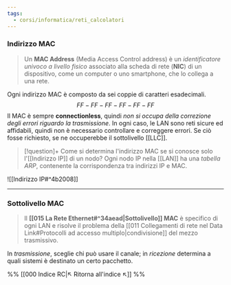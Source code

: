 ```yaml
---
tags:
  - corsi/informatica/reti_calcolatori
---
```

### Indirizzo MAC
>Un **MAC Address** (Media Access Control address) è un *identificatore univoco a livello fisico* associato alla scheda di rete (**NIC**) di un dispositivo, come un computer o uno smartphone, che lo collega a una rete.

Ogni indirizzo MAC è composto da sei coppie di caratteri esadecimali. $$FF-FF-FF-FF-FF-FF$$
Il MAC è sempre **connectionless**, quindi *non si occupa della correzione degli errori riguardo la trasmissione*. In ogni caso, le LAN sono reti sicure ed affidabili, quindi non è necessario controllare e correggere errori. Se ciò fosse richiesto, se ne occuperebbe il sottolivello [[LLC]].

> [!question]+ Come si determina l'indirizzo MAC se si conosce solo l'[[Indirizzo IP]] di un nodo?
> Ogni nodo IP nella [[LAN]] ha una *tabella ARP*, contenente la corrispondenza tra indirizzi IP e MAC.

![[Indirizzo IP#^4b2008]]

---
### Sottolivello MAC
>Il **[[015 La Rete Ethernet#^34aead|Sottolivello]] MAC** è specifico di ogni LAN e risolve il problema della [[011 Collegamenti di rete nel Data Link#Protocolli ad accesso multiplo|condivisione]] del mezzo trasmissivo.

In *trasmissione*, sceglie chi può usare il canale; in *ricezione* determina a quali sistemi è destinato un certo pacchetto.


%%
[[000 Indice RC|↖ Ritorna all'indice ↖]]
%%